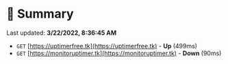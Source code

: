 # 📖 Summary
Last updated: **3/22/2022, 8:36:45 AM**

- `GET` [https://uptimerfree.tk](https://uptimerfree.tk) - **Up** (499ms)
- `GET` [https://monitoruptimer.tk](https://monitoruptimer.tk) - **Down** (90ms)
